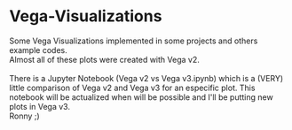 # Vega-Visualizations
Some Vega Visualizations implemented in some projects and others example codes. <br>
Almost all of these plots were created with Vega v2.<br><br>
There is a Jupyter Notebook (Vega v2 vs Vega v3.ipynb) which is a (VERY) little comparison of Vega v2 and Vega v3 for an especific plot. This notebook will be actualized when will be possible and I'll be putting new plots in Vega v3.
<br>
Ronny ;)
